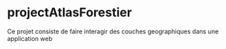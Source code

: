 # projectAtlasForestier
Ce projet consiste de faire interagir des couches geographiques dans une application web
